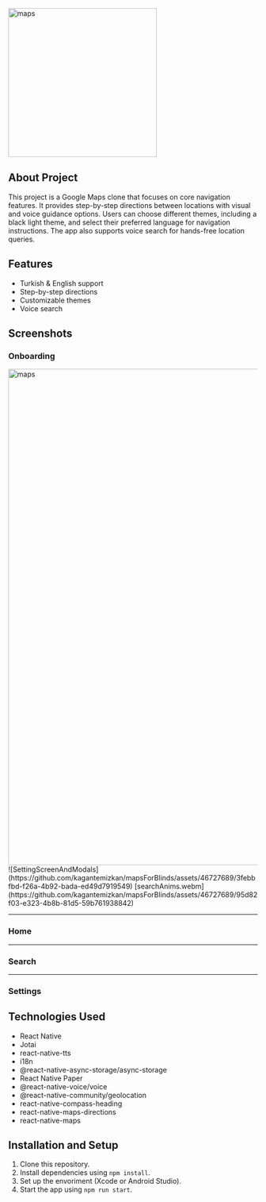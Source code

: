 <img src="https://github.com/kagantemizkan/mapsForBlinds/assets/46727689/85adde05-ba52-4f98-b8be-5e5c28b64a4c" alt="maps" width="300">


## About Project
This project is a Google Maps clone that focuses on core navigation features. It provides step-by-step directions between locations with visual and voice guidance options. Users can choose different themes, including a black light theme, and select their preferred language for navigation instructions. The app also supports voice search for hands-free location queries.

## Features
- Turkish & English support
- Step-by-step directions
- Customizable themes 
- Voice search 


## Screenshots
### Onboarding
<img src="https://github.com/kagantemizkan/mapsForBlinds/assets/46727689/64543788-bc8f-41dc-bc34-aaaae7ab022a" alt="maps" width="1000">
![SettingScreenAndModals](https://github.com/kagantemizkan/mapsForBlinds/assets/46727689/3febbfbd-f26a-4b92-bada-ed49d7919549)
[searchAnims.webm](https://github.com/kagantemizkan/mapsForBlinds/assets/46727689/95d82f03-e323-4b8b-81d5-59b761938842)


------------

### Home


------------

### Search


------------

### Settings


## Technologies Used

- React Native
- Jotai
- react-native-tts
- i18n
- @react-native-async-storage/async-storage
- React Native Paper
- @react-native-voice/voice
- @react-native-community/geolocation
- react-native-compass-heading
- react-native-maps-directions
- react-native-maps


## Installation and Setup

1. Clone this repository.
2. Install dependencies using `npm install`.
3. Set up the envoriment (Xcode or Android Studio).
4. Start the app using `npm run start`.



